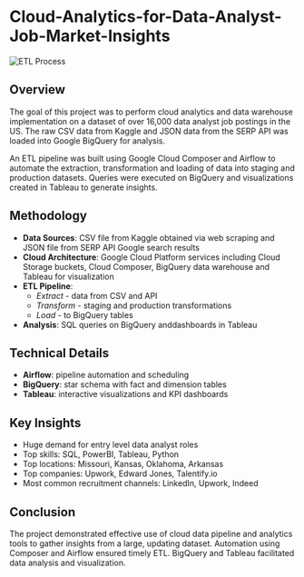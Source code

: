 # Cloud-Analytics-for-Data-Analyst-Job-Market-Insights

![ETL Process](etl1.jpg)
## Overview
The goal of this project was to perform cloud analytics and data warehouse implementation on a dataset of over 16,000 data analyst job postings in the US. The raw CSV data from Kaggle and JSON data from the SERP API was loaded into Google BigQuery for analysis. 

An ETL pipeline was built using Google Cloud Composer and Airflow to automate the extraction, transformation and loading of data into staging and production datasets. Queries were executed on BigQuery and visualizations created in Tableau to generate insights.

## Methodology
- **Data Sources**: CSV file from Kaggle obtained via web scraping and JSON file from SERP API Google search results 
- **Cloud Architecture**: Google Cloud Platform services including Cloud Storage buckets, Cloud Composer, BigQuery data warehouse and Tableau for visualization
- **ETL Pipeline**:
    - *Extract* - data from CSV and API 
    - *Transform* - staging and production transformations 
    - *Load* - to BigQuery tables
- **Analysis**: SQL queries on BigQuery anddashboards in Tableau

## Technical Details
- **Airflow**: pipeline automation and scheduling
- **BigQuery**: star schema with fact and dimension tables
- **Tableau**: interactive visualizations and KPI dashboards 

## Key Insights
- Huge demand for entry level data analyst roles
- Top skills: SQL, PowerBI, Tableau, Python 
- Top locations: Missouri, Kansas, Oklahoma, Arkansas
- Top companies: Upwork, Edward Jones, Talentify.io
- Most common recruitment channels: LinkedIn, Upwork, Indeed

## Conclusion
The project demonstrated effective use of cloud data pipeline and analytics tools to gather insights from a large, updating dataset. Automation using Composer and Airflow ensured timely ETL. BigQuery and Tableau facilitated data analysis and visualization.
